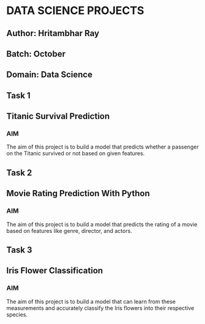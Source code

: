 <h1>DATA SCIENCE PROJECTS</h1>
<h2> Author: Hritambhar Ray </h2>
<h2> Batch: October</h2>
<h2>Domain: Data Science </h2>
<h2>Task 1</h2>
<h2>Titanic Survival Prediction</h2>
<h3>AIM</h3>
The aim of this project is to build a model that predicts whether a passenger on the Titanic survived or not based on given features.
<h2>Task 2</h2>
<h2>Movie Rating Prediction With Python</h2>
<h3>AIM</h3>
The aim of this project is to build a model that predicts the rating of a movie based on features like genre, director, and actors.
<h2>Task 3</h2>
<h2>Iris Flower Classification</h2>
<h3>AIM</h3>
The aim of this project is to build a model that can learn from these measurements and accurately classify the Iris flowers into their respective species.
